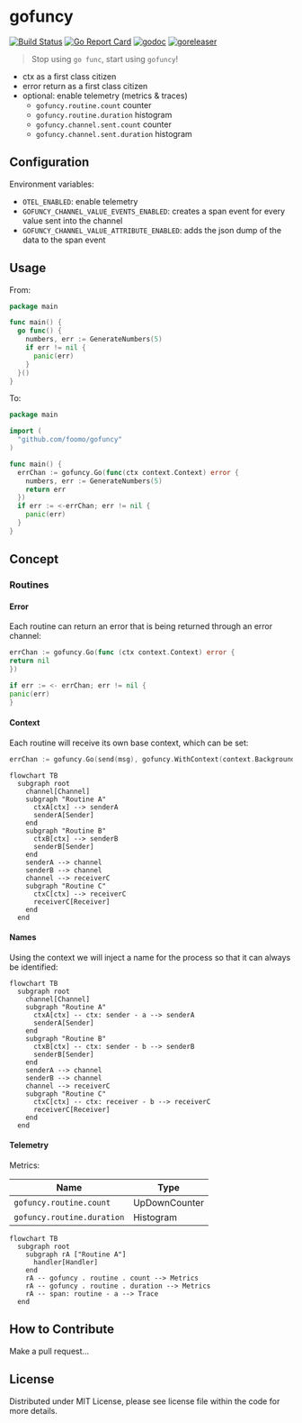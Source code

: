 # gofuncy

[![Build Status](https://github.com/foomo/gofuncy/actions/workflows/test.yml/badge.svg?branch=main&event=push)](https://github.com/foomo/gofuncy/actions/workflows/test.yml)
[![Go Report Card](https://goreportcard.com/badge/github.com/foomo/gofuncy)](https://goreportcard.com/report/github.com/foomo/gofuncy)
[![godoc](https://godoc.org/github.com/foomo/gofuncy?status.svg)](https://godoc.org/github.com/foomo/gofuncy)
[![goreleaser](https://github.com/foomo/gofuncy/actions/workflows/release.yml/badge.svg)](https://github.com/foomo/gofuncy/actions)

> Stop using `go func`, start using `gofuncy`!

- ctx as a first class citizen
- error return as a first class citizen
- optional: enable telemetry (metrics & traces)
  - `gofuncy.routine.count` counter
  - `gofuncy.routine.duration` histogram
  - `gofuncy.channel.sent.count` counter
  - `gofuncy.channel.sent.duration` histogram

## Configuration

Environment variables:

- `OTEL_ENABLED`: enable telemetry
- `GOFUNCY_CHANNEL_VALUE_EVENTS_ENABLED`: creates a span event for every value sent into the channel
- `GOFUNCY_CHANNEL_VALUE_ATTRIBUTE_ENABLED`: adds the json dump of the data to the span event

## Usage

From:

```go
package main

func main() {
  go func() {
    numbers, err := GenerateNumbers(5)
    if err != nil {
      panic(err)
    }
  }()
}
```

To:

```go
package main

import (
  "github.com/foomo/gofuncy"
)

func main() {
  errChan := gofuncy.Go(func(ctx context.Context) error {
    numbers, err := GenerateNumbers(5)
    return err
  })
  if err := <-errChan; err != nil {
    panic(err)
  }
}
```

## Concept

### Routines

#### Error

Each routine can return an error that is being returned through an error channel:

```go
errChan := gofuncy.Go(func (ctx context.Context) error {
return nil
})

if err := <- errChan; err != nil {
panic(err)
}
```

#### Context

Each routine will receive its own base context, which can be set:

```go
errChan := gofuncy.Go(send(msg), gofuncy.WithContext(context.Background()))
```

```mermaid
flowchart TB
  subgraph root
    channel[Channel]
    subgraph "Routine A"
      ctxA[ctx] --> senderA
      senderA[Sender]
    end
    subgraph "Routine B"
      ctxB[ctx] --> senderB
      senderB[Sender]
    end
    senderA --> channel
    senderB --> channel
    channel --> receiverC
    subgraph "Routine C"
      ctxC[ctx] --> receiverC
      receiverC[Receiver]
    end
  end
```

#### Names

Using the context we will inject a name for the process so that it can always be identified:

```mermaid
flowchart TB
  subgraph root
    channel[Channel]
    subgraph "Routine A"
      ctxA[ctx] -- ctx: sender - a --> senderA
      senderA[Sender]
    end
    subgraph "Routine B"
      ctxB[ctx] -- ctx: sender - b --> senderB
      senderB[Sender]
    end
    senderA --> channel
    senderB --> channel
    channel --> receiverC
    subgraph "Routine C"
      ctxC[ctx] -- ctx: receiver - b --> receiverC
      receiverC[Receiver]
    end
  end
```

#### Telemetry

Metrics:

| Name                       | Type          |
|----------------------------|---------------|
| `gofuncy.routine.count`    | UpDownCounter |
| `gofuncy.routine.duration` | Histogram     |

```mermaid
flowchart TB
  subgraph root
    subgraph rA ["Routine A"]
      handler[Handler]
    end
    rA -- gofuncy . routine . count --> Metrics
    rA -- gofuncy . routine . duration --> Metrics
    rA -- span: routine - a --> Trace
  end
```

## How to Contribute

Make a pull request...

## License

Distributed under MIT License, please see license file within the code for more details.
